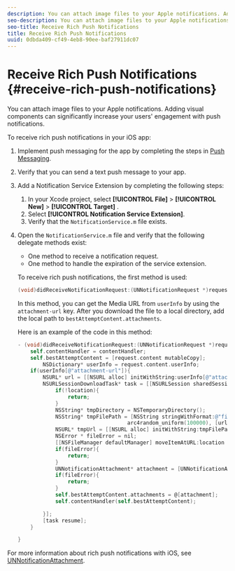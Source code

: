 ```yaml
---
description: You can attach image files to your Apple notifications. Adding visual components can significantly increase your users' engagement with push notifications.
seo-description: You can attach image files to your Apple notifications. Adding visual components can significantly increase your users' engagement with push notifications.
seo-title: Receive Rich Push Notifications
title: Receive Rich Push Notifications
uuid: 0dbda409-cf49-4eb8-90ee-baf27911dc07
---
```


# Receive Rich Push Notifications {#receive-rich-push-notifications}

You can attach image files to your Apple notifications. Adding visual components can significantly increase your users' engagement with push notifications.

To receive rich push notifications in your iOS app:

1. Implement push messaging for the app by completing the steps in [Push Messaging](/help/ios/messaging-main/push-messaging/push-messaging.md). 
1. Verify that you can send a text push message to your app. 
1. Add a Notification Service Extension by completing the following steps:

   1. In your Xcode project, select  **[!UICONTROL File]** > **[!UICONTROL New]** > **[!UICONTROL Target]** . 
   1. Select **[!UICONTROL Notification Service Extension]**. 
   1. Verify that the `NotificationService.m` file exists.

1. Open the `NotificationService.m` file and verify that the following delegate methods exist:

   * One method to receive a notification request. 
   * One method to handle the expiration of the service extension.

   To receive rich push notifications, the first method is used: 

   ```objective-c
   (void)didReceiveNotificationRequest:(UNNotificationRequest *)request withContentHandler:(void (^)(UNNotificationContent *contentToDeliver))contentHandler;
   ```

   In this method, you can get the Media URL from `userInfo` by using the `attachment-url` key. After you download the file to a local directory, add the local path to `bestAttemptContent.attachments`.

   Here is an example of the code in this method: 

   ```objective-c
   - (void)didReceiveNotificationRequest:(UNNotificationRequest *)request withContentHandler:(void (^)(UNNotificationContent * _Nonnull))contentHandler { 
       self.contentHandler = contentHandler; 
       self.bestAttemptContent = [request.content mutableCopy]; 
           NSDictionary* userInfo = request.content.userInfo; 
       if(userInfo[@"attachment-url"]){ 
           NSURL* url = [[NSURL alloc] initWithString:userInfo[@"attachment-url"]]; 
           NSURLSessionDownloadTask* task = [[NSURLSession sharedSession] downloadTaskWithURL:url completionHandler:^(NSURL * _Nullable location, NSURLResponse * _Nullable response, NSError * _Nullable error) { 
               if(!location){ 
                   return; 
               } 
               NSString* tmpDirectory = NSTemporaryDirectory(); 
               NSString* tmpFilePath = [NSString stringWithFormat:@"file://%@%d%d%@", tmpDirectory, arc4random_uniform(100000), 
                                      arc4random_uniform(100000), [url lastPathComponent]]; 
               NSURL* tmpUrl = [[NSURL alloc] initWithString:tmpFilePath]; 
               NSError * fileError = nil; 
               [[NSFileManager defaultManager] moveItemAtURL:location toURL:tmpUrl error:&fileError]; 
               if(fileError){ 
                   return; 
               } 
               UNNotificationAttachment* attachment = [UNNotificationAttachment attachmentWithIdentifier:@"video" URL:tmpUrl options:nil error:&fileError]; 
               if(fileError){ 
                   return; 
               } 
               self.bestAttemptContent.attachments = @[attachment]; 
               self.contentHandler(self.bestAttemptContent); 

           }]; 
           [task resume]; 
       } 

   }
   ```

For more information about rich push notifications with iOS, see [UNNotificationAttachment](https://developer.apple.com/documentation/usernotifications/unnotificationattachment). 
